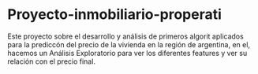 # Proyecto-inmobiliario-properati
Este proyecto sobre el desarrollo  y análisis de primeros algorit aplicados para la prediccón del precio de la vivienda en la región de argentina, en el, hacemos un Análisis Exploratorio para ver los diferentes features y ver su relación con el precio final.

